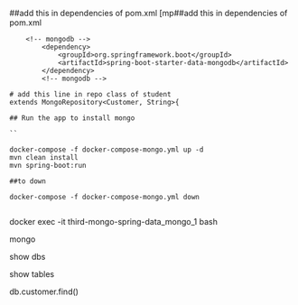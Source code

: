 ##add this in dependencies of pom.xml 
[mp##add this in dependencies of pom.xml 
```
	<!-- mongodb -->
		<dependency>
			<groupId>org.springframework.boot</groupId>
			<artifactId>spring-boot-starter-data-mongodb</artifactId>
		</dependency>
		<!-- mongodb -->

# add this line in repo class of student
extends MongoRepository<Customer, String>{

## Run the app to install mongo

``

docker-compose -f docker-compose-mongo.yml up -d
mvn clean install
mvn spring-boot:run

##to down

docker-compose -f docker-compose-mongo.yml down


```
docker exec -it third-mongo-spring-data_mongo_1 bash

mongo

show dbs

show tables

db.customer.find()

